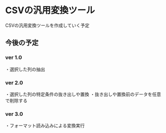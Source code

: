 # CSVの汎用変換ツール
CSVの汎用変換ツールを作成していく予定
## 今後の予定
### ver 1.0
・選択した列の抽出

### ver 2.0
・選択した列の特定条件の抜き出しや置換
・抜き出しや置換前のデータを任意で削除する

### ver 3.0
・フォーマット読み込みによる変換実行